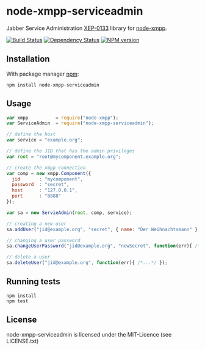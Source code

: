 # node-xmpp-serviceadmin

Jabber Service Administration
[XEP-0133](http://xmpp.org/extensions/xep-0133.html) library for
[node-xmpp](https://github.com/astro/node-xmpp).

[![Build Status](https://secure.travis-ci.org/flosse/node-xmpp-serviceadmin.png)](http://travis-ci.org/flosse/node-xmpp-serviceadmin)
[![Dependency Status](https://gemnasium.com/flosse/node-xmpp-serviceadmin.png)](https://gemnasium.com/flosse/node-xmpp-serviceadmin.png)
[![NPM version](https://badge.fury.io/js/node-xmpp-serviceadmin.png)](http://badge.fury.io/js/node-xmpp-serviceadmin)

## Installation

With package manager [npm](http://npmjs.org/):

    npm install node-xmpp-serviceadmin

## Usage

```javascript
var xmpp          = require("node-xmpp");
var ServiceAdmin  = require("node-xmpp-serviceadmin");

// define the host
var service = "example.org";

// define the JID that has the admin privileges
var root = "root@mycomponent.example.org";

// create the xmpp connection
var comp = new xmpp.Component({
  jid       : "mycomponent",
  password  : "secret",
  host      : "127.0.0.1",
  port      : "8888"
});

var sa = new ServieAdmin(root, comp, service);

// creating a new user
sa.addUser("jid@example.org", "secret", { name: "Der Weihnachtsmann" }, function(err){ /*...*/ });

// changing a user password
sa.changeUserPassword("jid@example.org", "newSecret", function(err){ /*...*/ });

// delete a user
sa.deleteUser("jid@example.org", function(err){ /*...*/ });
```

## Running tests

```shell
npm install
npm test
```

## License

node-xmpp-serviceadmin is licensed under the MIT-Licence
(see LICENSE.txt)
